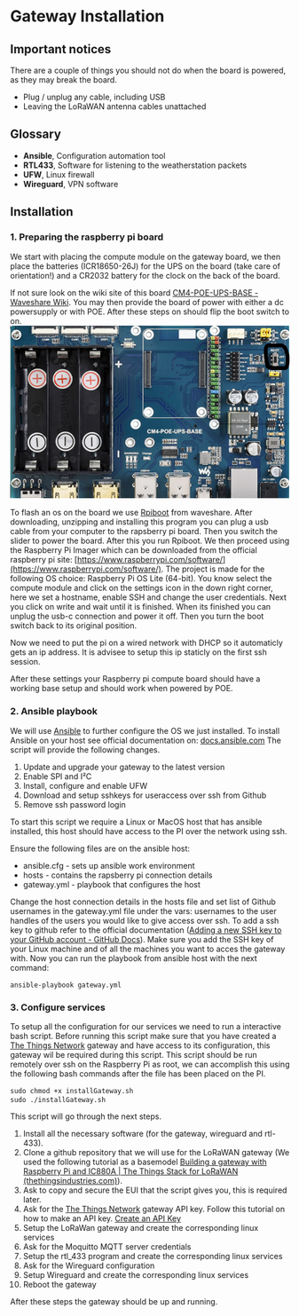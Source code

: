 # Gateway Installation

## Important notices

There are a couple of things you should not do when the board is powered, as they may break the board.
- Plug / unplug any cable, including USB
- Leaving the LoRaWAN antenna cables unattached


## Glossary

- **Ansible**, Configuration automation tool
- **RTL433**, Software for listening to the weatherstation packets
- **UFW**, Linux firewall
- **Wireguard**, VPN software

## Installation

### 1. Preparing the raspberry pi board

We start with placing the compute module on the gateway board, we then place the batteries (ICR18650-26J) for the UPS on the board (take care of orientation!) and a CR2032 battery for the clock on the back of the board.

If not sure look on the wiki site of this board [CM4-POE-UPS-BASE - Waveshare Wiki](https://www.waveshare.com/wiki/CM4-POE-UPS-BASE). You may then provide the board of power with either a dc powersupply or with POE. After these steps on should flip the boot switch to on. ![bootswitch](bootswitch.png)

To flash an os on the board we use [Rpiboot](https://www.waveshare.com/w/upload/f/f3/Rpiboot_setup.zip) from waveshare. After downloading, unzipping and installing this program you can plug a usb cable from your computer to the rapsberry pi board. Then you switch the slider to power the board. After this you run Rpiboot. We then proceed using the Raspberry Pi Imager which can be downloaded from the official raspberry pi site: [https://www.raspberrypi.com/software/](https://www.raspberrypi.com/software/). The project is made for the following OS choice: Raspberry Pi OS Lite (64-bit). You know select the compute module and click on the settings icon in the down right corner, here we set a hostname, enable SSH and change the user credentials.
Next you click on write and wait until it is finished. When its finished you can unplug the usb-c connection and power it off. Then you turn the boot switch back to its original position.

Now we need to put the pi on a wired network with DHCP so it automaticly gets an ip address.
It is advisee to setup this ip staticly on the first ssh session.

After these settings your Raspberry pi compute board should have a working base setup and should work when powered by POE.

### 2. Ansible playbook

We will use [Ansible](https://www.ansible.com/) to further configure the OS we just installed.
To install Ansible on your host see official documentation on: [docs.ansible.com](https://docs.ansible.com/ansible/latest/installation_guide/intro_installation.html)
 The script will provide the following changes.

1. Update and upgrade your gateway to the latest version
2. Enable SPI and I²C
3. Install, configure and enable UFW
4. Download and setup sshkeys for useraccess over ssh from Github 
5. Remove ssh password login

To start this script we require a Linux or MacOS host that has ansible installed, this host should have access to the PI over the network using ssh.

Ensure the following files are on the ansible host:
- ansible.cfg - sets up ansible work environment
- hosts - contains the rapsberry pi connection details
- gateway.yml - playbook that configures the host

Change the host connection details in the hosts file and set list of Github usernames in the gateway.yml file under the vars: usernames to the user handles of the users you would like to give access over ssh. To add a ssh key to github refer to the official documentation  ([Adding a new SSH key to your GitHub account - GitHub Docs](https://docs.github.com/en/authentication/connecting-to-github-with-ssh/adding-a-new-ssh-key-to-your-github-account)). Make sure you add the SSH key of your Linux machine and of all the machines you want to acces the gateway with.
Now you can run the playbook from ansible host with the next command: 
```shell
ansible-playbook gateway.yml
```

### 3. Configure services

To setup all the configuration for our services we need to run a interactive bash script. Before running this script make sure that you have created a [The Things Network](https://www.thethingsnetwork.org/) gateway and have access to its configuration, this gateway wil be required during this script. This script should be run remotely over ssh on the Raspberry Pi as root, we can accomplish this using the following bash commands after the file has been placed on the PI.

```shell
sudo chmod +x installGateway.sh
sudo ./installGateway.sh
```

This script will go through the next steps.

1. Install all the necessary software (for the gateway, wireguard and rtl-433).
2. Clone a github repository that we will use for the LoRaWAN gateway (We used the following tutorial as a basemodel [Building a gateway with Raspberry Pi and IC880A | The Things Stack for LoRaWAN (thethingsindustries.com)](https://www.thethingsindustries.com/docs/gateways/models/raspberry-pi/)).
3. Ask to copy and secure the EUI that the script gives you, this is required later.
4. Ask for the [The Things Network](https://www.thethingsnetwork.org/) gateway API key. Follow this tutorial on how to make an API key. [Create an API Key](https://www.thethingsindustries.com/docs/gateways/concepts/lora-basics-station/lns/#create-an-api-key)
5. Setup the LoRaWan gateway and create the corresponding linux services
6. Ask for the Moquitto MQTT server credentials
7. Setup the rtl_433 program and create the corresponding linux services
8. Ask for the Wireguard configuration
9. Setup Wireguard and create the corresponding linux services
10. Reboot the gateway

After these steps the gateway should be up and running.